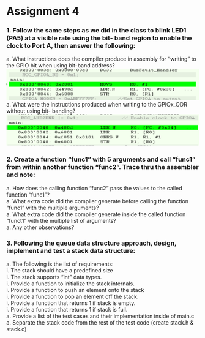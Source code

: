 # Assignment 4
### 1. Follow the same steps as we did in the class to blink LED1 (PA5) at a visible rate using the bit- band region to enable the clock to Port A, then answer the following:
  
  a. What instructions does the compiler produce in assembly for “writing” to the GPIO bit when using bit-band address?  
![alt text](https://github.com/muddysoul/embsys310/blob/main/assignment04/Images/bitband.png "screenshot of disassembly")  
  a. What were the instructions produced when writing to the GPIOx_ODR without using bit- banding?
![alt text](https://github.com/muddysoul/embsys310/blob/main/assignment04/Images/no_bitband.png "screenshot of disassembly")  
  
### 2. Create a function “func1” with 5 arguments and call “func1” from within another function “func2”. Trace thru the assembler and note:
  a. How does the calling function “func2” pass the values to the called function “func1”?  
  a. What extra code did the compiler generate before calling the function “func1” with the multiple arguments?  
  a. What extra code did the compiler generate inside the called function “funct1” with the multiple list of arguments?  
  a. Any other observations?
  
### 3. Following the queue data structure approach, design, implement and test a stack data structure:
  a. The following is the list of requirements:  
    i. The stack should have a predefined size  
    i. The stack supports “int” data types.  
    i. Provide a function to initialize the stack internals.  
    i. Provide a function to push an element onto the stack  
    i. Provide a function to pop an element off the stack.  
    i. Provide a function that returns 1 if stack is empty.  
    i. Provide a function that returns 1 if stack is full.  
  a. Provide a list of the test cases and their implementation inside of main.c  
  a. Separate the stack code from the rest of the test code (create stack.h & stack.c)  
